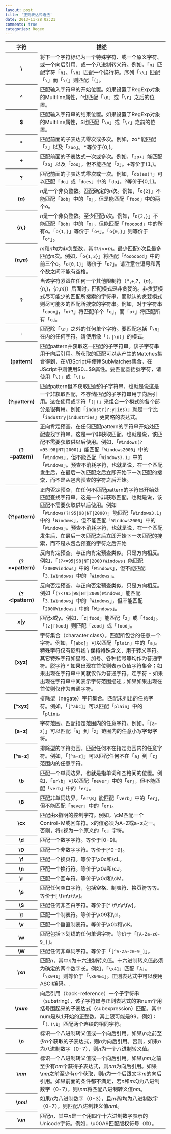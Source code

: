 ```yaml
---
layout: post
title: '正则表达式语法'
date: 2013-11-28 02:21
comments: true
categories: Regex
---
```

<table>
	<tbody>
		<tr>
			<th>字符</th>
			<th>描述</th>
		</tr>
		<tr>
			<th>\</th>
			<td>将下一个字符标记为一个特殊字符、或一个原义字符、或一个向后引用、或一个八进制转义符。例如，「<code>n</code>」匹配字符「<code>n</code>」。「<code>\n</code>」匹配一个换行符。序列「<code>\\</code>」匹配「<code>\</code>」而「<code>\(</code>」则匹配「<code>(</code>」。</td>
		</tr>
		<tr>
			<th>^</th>
			<td>匹配输入字符串的开始位置。如果设置了RegExp对象的Multiline属性，^也匹配「<code>\n</code>」或「<code>\r</code>」之后的位置。</td>
		</tr>
		<tr>
			<th>$</th>
			<td>匹配输入字符串的结束位置。如果设置了RegExp对象的Multiline属性，$也匹配「<code>\n</code>」或「<code>\r</code>」之前的位置。</td>
		</tr>
		<tr>
			<th>*</th>
			<td>匹配前面的子表达式零次或多次。例如，zo*能匹配「<code>z</code>」以及「<code>zoo</code>」。*等价于{0,}。</td>
		</tr>
		<tr>
			<th>+</th>
			<td>匹配前面的子表达式一次或多次。例如，「<code>zo+</code>」能匹配「<code>zo</code>」以及「<code>zoo</code>」，但不能匹配「<code>z</code>」。+等价于{1,}。</td>
		</tr>
		<tr>
			<th>?</th>
			<td>匹配前面的子表达式零次或一次。例如，「<code>do(es)?</code>」可以匹配「<code>do</code>」或「<code>does</code>」中的「<code>do</code>」。?等价于{0,1}。</td>
		</tr>
		<tr>
			<th>{<em>n</em>}</th>
			<td><em>n</em>是一个非负整数。匹配确定的<em>n</em>次。例如，「<code>o{2}</code>」不能匹配「<code>Bob</code>」中的「<code>o</code>」，但是能匹配「<code>food</code>」中的两个o。</td>
		</tr>
		<tr>
			<th>{<em>n</em>,}</th>
			<td><em>n</em>是一个非负整数。至少匹配<em>n</em>次。例如，「<code>o{2,}</code>」不能匹配「<code>Bob</code>」中的「<code>o</code>」，但能匹配「<code>foooood</code>」中的所有o。「<code>o{1,}</code>」等价于「<code>o+</code>」。「<code>o{0,}</code>」则等价于「<code>o*</code>」。</td>
		</tr>
		<tr>
			<th>{<em>n</em>,<em>m</em>}</th>
			<td><em>m</em>和<em>n</em>均为非负整数，其中<em>n</em>&lt;=<em>m</em>。最少匹配<em>n</em>次且最多匹配<em>m</em>次。例如，「<code>o{1,3}</code>」将匹配「<code>fooooood</code>」中的前三个o。「<code>o{0,1}</code>」等价于「<code>o?</code>」。请注意在逗号和两个数之间不能有空格。</td>
		</tr>
		<tr>
			<th>?</th>
			<td>当该字符紧跟在任何一个其他限制符（*,+,?，{<em>n</em>}，{<em>n</em>,}，{<em>n</em>,<em>m</em>}）后面时，匹配模式是非贪婪的。非贪婪模式尽可能少的匹配所搜索的字符串，而默认的贪婪模式则尽可能多的匹配所搜索的字符串。例如，对于字符串「<code>oooo</code>」，「<code>o+?</code>」将匹配单个「<code>o</code>」，而「<code>o+</code>」将匹配所有「<code>o</code>」。</td>
		</tr>
		<tr>
			<th>.</th>
			<td>匹配除「<code>\</code><em><code>n</code></em>」之外的任何单个字符。要匹配包括「<code>\</code><em><code>n</code></em>」在内的任何字符，请使用像「<code>(.|\n)</code>」的模式。</td>
		</tr>
		<tr>
			<th>(pattern)</th>
			<td>匹配pattern并获取这一匹配的子字符串。该子字符串用于向后引用。所获取的匹配可以从产生的Matches集合得到，在VBScript中使用SubMatches集合，在JScript中则使用$0&hellip;$9属性。要匹配圆括號字符，请使用「<code>\(</code>」或「<code>\)</code>」。</td>
		</tr>
		<tr>
			<th>(?:pattern)</th>
			<td>匹配pattern但不获取匹配的子字符串，也就是说这是一个非获取匹配，不存储匹配的子字符串用于向后引用。这在使用或字符「<code>(|)</code>」来组合一个模式的各个部分是很有用。例如「<code>industr(?:y|ies)</code>」就是一个比「<code>industry|industries</code>」更简略的表达式。</td>
		</tr>
		<tr>
			<th>(?=pattern)</th>
			<td>正向肯定预查，在任何匹配pattern的字符串开始处匹配查找字符串。这是一个非获取匹配，也就是说，该匹配不需要获取供以后使用。例如，「<code>Windows(?=95|98|NT|2000)</code>」能匹配「<code>Windows2000</code>」中的「<code>Windows</code>」，但不能匹配「<code>Windows3.1</code>」中的「<code>Windows</code>」。预查不消耗字符，也就是说，在一个匹配发生后，在最后一次匹配之后立即开始下一次匹配的搜索，而不是从包含预查的字符之后开始。</td>
		</tr>
		<tr>
			<th>(?!pattern)</th>
			<td>正向否定预查，在任何不匹配pattern的字符串开始处匹配查找字符串。这是一个非获取匹配，也就是说，该匹配不需要获取供以后使用。例如「<code>Windows(?!95|98|NT|2000)</code>」能匹配「<code>Windows3.1</code>」中的「<code>Windows</code>」，但不能匹配「<code>Windows2000</code>」中的「<code>Windows</code>」。预查不消耗字符，也就是说，在一个匹配发生后，在最后一次匹配之后立即开始下一次匹配的搜索，而不是从包含预查的字符之后开始</td>
		</tr>
		<tr>
			<th>(?&lt;=pattern)</th>
			<td>反向肯定预查，与正向肯定预查类似，只是方向相反。例如，「<code>(?&lt;=95|98|NT|2000)Windows</code>」能匹配「<code>2000Windows</code>」中的「<code>Windows</code>」，但不能匹配「<code>3.1Windows</code>」中的「<code>Windows</code>」。</td>
		</tr>
		<tr>
			<th>(?&lt;!pattern)</th>
			<td>反向否定预查，与正向否定预查类似，只是方向相反。例如「<code>(?&lt;!95|98|NT|2000)Windows</code>」能匹配「<code>3.1Windows</code>」中的「<code>Windows</code>」，但不能匹配「<code>2000Windows</code>」中的「<code>Windows</code>」。</td>
		</tr>
		<tr>
			<th>x|y</th>
			<td>匹配x或y。例如，「<code>z|food</code>」能匹配「<code>z</code>」或「<code>food</code>」。「<code>(z|f)ood</code>」则匹配「<code>zood</code>」或「<code>food</code>」。</td>
		</tr>
		<tr>
			<th>[xyz]</th>
			<td>字符集合（character class）。匹配所包含的任意一个字符。例如，「<code>[abc]</code>」可以匹配「<code>plain</code>」中的「<code>a</code>」。特殊字符仅有反斜线 \ 保持特殊含义，用于转义字符。其它特殊字符如星号、加号、各种括号等均作为普通字符。脱字符 ^ 如果出现在首位则表示负值字符集合；如果出现在字符串中间就仅作为普通字符。连字符 - 如果出现在字符串中间表示字符范围描述；如果如果出现在首位则仅作为普通字符。</td>
		</tr>
		<tr>
			<th>[^xyz]</th>
			<td>排除型（negate）字符集合。匹配未列出的任意字符。例如，「<code>[^abc]</code>」可以匹配「<code>plain</code>」中的「<code>plin</code>」。</td>
		</tr>
		<tr>
			<th>[a-z]</th>
			<td>字符范围。匹配指定范围内的任意字符。例如，「<code>[a-z]</code>」可以匹配「<code>a</code>」到「<code>z</code>」范围内的任意小写字母字符。</td>
		</tr>
		<tr>
			<th>[^a-z]</th>
			<td>排除型的字符范围。匹配任何不在指定范围内的任意字符。例如，「<code>[^a-z]</code>」可以匹配任何不在「<code>a</code>」到「<code>z</code>」范围内的任意字符。</td>
		</tr>
		<tr>
			<th>\b</th>
			<td>匹配一个单词边界，也就是指单词和空格间的位置。例如，「<code>er\b</code>」可以匹配「<code>never</code>」中的「<code>er</code>」，但不能匹配「<code>verb</code>」中的「<code>er</code>」。</td>
		</tr>
		<tr>
			<th>\B</th>
			<td>匹配非单词边界。「<code>er\B</code>」能匹配「<code>verb</code>」中的「<code>er</code>」，但不能匹配「<code>never</code>」中的「<code>er</code>」。</td>
		</tr>
		<tr>
			<th>\cx</th>
			<td>匹配由x指明的控制字符。例如，\cM匹配一个Control-M或回车符。x的值必须为A-Z或a-z之一。否则，将c视为一个原义的「<code>c</code>」字符。</td>
		</tr>
		<tr>
			<th>\d</th>
			<td>匹配一个数字字符。等价于[0-9]。</td>
		</tr>
		<tr>
			<th>\D</th>
			<td>匹配一个非数字字符。等价于[^0-9]。</td>
		</tr>
		<tr>
			<th>\f</th>
			<td>匹配一个换页符。等价于\x0c和\cL。</td>
		</tr>
		<tr>
			<th>\n</th>
			<td>匹配一个换行符。等价于\x0a和\cJ。</td>
		</tr>
		<tr>
			<th>\r</th>
			<td>匹配一个回车符。等价于\x0d和\cM。</td>
		</tr>
		<tr>
			<th>\s</th>
			<td>匹配任何空白字符，包括空格、制表符、换页符等等。等价于[ \f\n\r\t\v]。</td>
		</tr>
		<tr>
			<th>\S</th>
			<td>匹配任何非空白字符。等价于[^ \f\n\r\t\v]。</td>
		</tr>
		<tr>
			<th>\t</th>
			<td>匹配一个制表符。等价于\x09和\cI。</td>
		</tr>
		<tr>
			<th>\v</th>
			<td>匹配一个垂直制表符。等价于\x0b和\cK。</td>
		</tr>
		<tr>
			<th>\w</th>
			<td>匹配包括下划线的任何单词字符。等价于「<code>[A-Za-z0-9_]</code>」。</td>
		</tr>
		<tr>
			<th>\W</th>
			<td>匹配任何非单词字符。等价于「<code>[^A-Za-z0-9_]</code>」。</td>
		</tr>
		<tr>
			<th>\x<em>n</em></th>
			<td>匹配<em>n</em>，其中<em>n</em>为十六进制转义值。十六进制转义值必须为确定的两个数字长。例如，「<code>\x41</code>」匹配「<code>A</code>」。「<code>\x041</code>」则等价于「<code>\x04&amp;1</code>」。正則表达式中可以使用ASCII编码。.</td>
		</tr>
		<tr>
			<th>\<em>num</em></th>
			<td>向后引用（back-reference）一个子字符串（substring），该子字符串与正则表达式的第num个用括号围起来的子表达式（subexpression）匹配。其中num是从1开始的正整数，其上限可能是99。例如：「<code>(.)\1</code>」匹配两个连续的相同字符。</td>
		</tr>
		<tr>
			<th>\<em>n</em></th>
			<td>标识一个八进制转义值或一个向后引用。如果\<em>n</em>之前至少<em>n</em>个获取的子表达式，则<em>n</em>为向后引用。否则，如果<em>n</em>为八进制数字（0-7），则<em>n</em>为一个八进制转义值。</td>
		</tr>
		<tr>
			<th>\<em>nm</em></th>
			<td>标识一个八进制转义值或一个向后引用。如果\<em>nm</em>之前至少有<em>nm</em>个获得子表达式，则<em>nm</em>为向后引用。如果\<em>nm</em>之前至少有<em>n</em>个获取，则<em>n</em>为一个后跟文字<em>m</em>的向后引用。如果前面的条件都不满足，若<em>n</em>和<em>m</em>均为八进制数字（0-7），则\<em>nm</em>将匹配八进制转义值<em>nm</em>。</td>
		</tr>
		<tr>
			<th>\<em>nml</em></th>
			<td>如果<em>n</em>为八进制数字（0-3），且<em>m和l</em>均为八进制数字（0-7），则匹配八进制转义值<em>nm</em>l。</td>
		</tr>
		<tr>
			<th>\u<em>n</em></th>
			<td>匹配<em>n</em>，其中<em>n</em>是一个用四个十六进制数字表示的Unicode字符。例如，\u00A9匹配版权符号（&copy;）。</td>
		</tr>
	</tbody>
</table>
